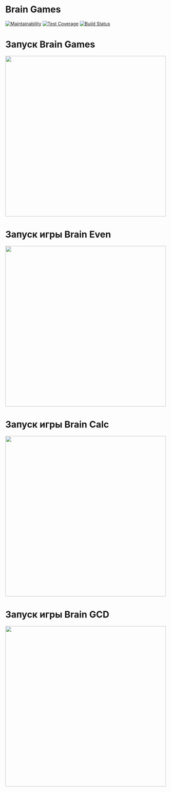# Brain Games

[![Maintainability](https://api.codeclimate.com/v1/badges/a99a88d28ad37a79dbf6/maintainability)](https://codeclimate.com/github/codeclimate/codeclimate/maintainability)
[![Test Coverage](https://api.codeclimate.com/v1/badges/a99a88d28ad37a79dbf6/test_coverage)](https://codeclimate.com/github/codeclimate/codeclimate/test_coverage)
[![Build Status](https://travis-ci.com/ins77/project-lvl1-s486.svg?branch=master)](https://travis-ci.com/ins77/project-lvl1-s486)

# Запуск Brain Games

<a href="https://asciinema.org/a/244605"><img src="https://asciinema.org/a/244605.png" width="500"/></a>

# Запуск игры Brain Even

<a href="https://asciinema.org/a/244606"><img src="https://asciinema.org/a/244606.png" width="500"/></a>

# Запуск игры Brain Calc

<a href="https://asciinema.org/a/244607"><img src="https://asciinema.org/a/244607.png" width="500"/></a>

# Запуск игры Brain GCD

<a href="https://asciinema.org/a/244619"><img src="https://asciinema.org/a/244619.png" width="500"/></a>
